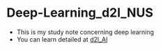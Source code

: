 # Deep-Learning_d2l_NUS
- This is my study note concerning deep learning
- You can learn detailed at [d2l_AI](https://d2l.ai/)
